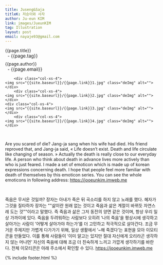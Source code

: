 ```yaml
---
title: Juseng&Saja
titleK: 저승이와 사자
author: Ju-eun KIM
link: images/JueunKIM
tag: Illustration
layout: post
email: nayaje93@gmail.com
---	
```


<div class="container">

<div class="deDep">
{{page.title}}<br>
<p style="font-size:15px; margin:0px; padding:0px 0px 0px 8px; margin:0px 0px 8px 0px;">- {{page.tag}}</p>
{{page.author}}<br>
<p style="font-size:15px; margin:0px; padding:0px 0px 0px 8px;">- {{page.email}}</p>
</div>


<div class="row" class="imgcolor">
	
		<div class="col-xs-4">
	<img src="{{site.baseurl}}/{{page.link}}1.jpg" class="deImg" alt=""></div>
		<div class="col-xs-4">
	<img src="{{site.baseurl}}/{{page.link}}2.jpg" class="deImg" alt=""></div>
	<div class="col-xs-4">
	<img src="{{site.baseurl}}/{{page.link}}3.jpg" class="deImg" alt=""></div>
		<div class="col-xs-4">
	<img src="{{site.baseurl}}/{{page.link}}4.jpg" class="deImg" alt=""></div>
	
</div>
<br>

<div class="det lato">



Are you scared of die?
Jang-ja sang when his wife had died. His friend reproved that, and Jang-ja said, « Life doesn’t exist. Death and life circulate like changing of season. » Actually the death is really close to our everyday life. A person who think about death in advance lives more actively than who is just feared.
I made a set of emoticon which is made up of korean expressions concerning death. I hope that people feel more familiar with death of themselves by this emoticon series. You can see the whole emoticons in following address: https://jooeunkim.imweb.me



</div>

<br>

<div class="noto">

죽음은 무서운 것일까?
장자는 아내가 죽은 뒤 곡소리를 하지 않고 노래를 했다. 혜자가 그것을 질타하자 장자는 ""삶이란 원래 없는 것이고 죽음과 삶은 계절이 바뀌듯 자연스레 도는 것""이라고 말했다. 즉 죽음과 삶은 그저 동전의 양면 같은 것이며, 항상 우리 일상 가까이에 있다. 죽음을 두려워하는 사람보다 오히려 ‘나의 죽음’을 평상시에 생각하고 살아가는 사람이 '어떻게 살아가야 하는가’를 더 고민하고 적극적으로 살아간다.
조금 무거운 주제지만 가볍게 다가가기 위해, 일상 생활에서 ‘~해 죽겠다’는 표현을 모아 이모티콘을 만들었다. 이를 통해 사람들이 ‘이미 알고는 있지만 절대 자신에게 오리라곤 생각하지 않는 머나먼’ 자신의 죽음에 대해 조금 더 친숙하게 느끼고 가깝게 생각하기를 바란다. 전체 이모티콘은 아래 주소에서 확인할 수 있다. https://jooeunkim.imweb.me


</div>
{% include footer.html %} 